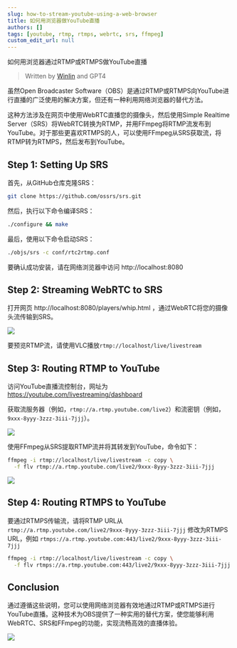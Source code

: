 ```yaml
---
slug: how-to-stream-youtube-using-a-web-browser
title: 如何用浏览器做YouTube直播
authors: []
tags: [youtube, rtmp, rtmps, webrtc, srs, ffmpeg]
custom_edit_url: null
---
```


如何用浏览器通过RTMP或RTMPS做YouTube直播

> Written by [Winlin](https://github.com/winlinvip) and GPT4

虽然Open Broadcaster Software（OBS）是通过RTMP或RTMPS向YouTube进行直播的广泛使用的解决方案，但还有一种利用网络浏览器的替代方法。

这种方法涉及在网页中使用WebRTC直播您的摄像头，然后使用Simple Realtime Server（SRS）将WebRTC转换为RTMP，并用FFmpeg将RTMP流发布到YouTube。对于那些更喜欢RTMPS的人，可以使用FFmpeg从SRS获取流，将RTMP转为RTMPS，然后发布到YouTube。

<!--truncate-->

## Step 1: Setting Up SRS

首先，从GitHub仓库克隆SRS：

```bash
git clone https://github.com/ossrs/srs.git
```

然后，执行以下命令编译SRS：

```bash
./configure && make
```

最后，使用以下命令启动SRS：

```bash
./objs/srs -c conf/rtc2rtmp.conf
```

要确认成功安装，请在网络浏览器中访问 http://localhost:8080

## Step 2: Streaming WebRTC to SRS

打开网页 http://localhost:8080/players/whip.html ，通过WebRTC将您的摄像头流传输到SRS。

![](/img/blog-2023-05-16-001.png)

要预览RTMP流，请使用VLC播放`rtmp://localhost/live/livestream`

## Step 3: Routing RTMP to YouTube

访问YouTube直播流控制台，网址为 https://youtube.com/livestreaming/dashboard

获取流服务器（例如，`rtmp://a.rtmp.youtube.com/live2`）和流密钥（例如，`9xxx-8yyy-3zzz-3iii-7jjj`）。

![](/img/blog-2023-05-16-002.png)

使用FFmpeg从SRS提取RTMP流并将其转发到YouTube，命令如下：

```bash
ffmpeg -i rtmp://localhost/live/livestream -c copy \
  -f flv rtmp://a.rtmp.youtube.com/live2/9xxx-8yyy-3zzz-3iii-7jjj
```

![](/img/blog-2023-05-16-003.png)

## Step 4: Routing RTMPS to YouTube

要通过RTMPS传输流，请将RTMP URL从 `rtmp://a.rtmp.youtube.com/live2/9xxx-8yyy-3zzz-3iii-7jjj` 修改为RTMPS URL，例如 `rtmps://a.rtmp.youtube.com:443/live2/9xxx-8yyy-3zzz-3iii-7jjj`

```bash
ffmpeg -i rtmp://localhost/live/livestream -c copy \
  -f flv rtmps://a.rtmp.youtube.com:443/live2/9xxx-8yyy-3zzz-3iii-7jjj
```

## Conclusion

通过遵循这些说明，您可以使用网络浏览器有效地通过RTMP或RTMPS进行YouTube直播。这种技术为OBS提供了一种实用的替代方案，使您能够利用WebRTC、SRS和FFmpeg的功能，实现流畅高效的直播体验。

![](https://ossrs.net/gif/v1/sls.gif?site=ossrs.io&path=/lts/blog-zh/2023-05-16-Stream-YouTube-Using-Web-Browser)
